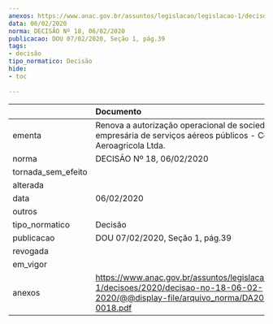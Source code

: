 ```yaml
---
anexos: https://www.anac.gov.br/assuntos/legislacao/legislacao-1/decisoes/2020/decisao-no-18-06-02-2020/@@display-file/arquivo_norma/DA2020-0018.pdf
data: 06/02/2020
norma: DECISÃO Nº 18, 06/02/2020
publicacao: DOU 07/02/2020, Seção 1, pág.39
tags:
- decisão
tipo_normatico: Decisão
hide: 
- toc 
 
---
```


|                    | Documento                                                                                                                                    |
|:-------------------|:---------------------------------------------------------------------------------------------------------------------------------------------|
| ementa             | Renova a autorização operacional de sociedade empresária de serviços aéreos públicos - Confianca Aeroagricola Ltda.                          |
| norma              | DECISÃO Nº 18, 06/02/2020                                                                                                                    |
| tornada_sem_efeito |                                                                                                                                              |
| alterada           |                                                                                                                                              |
| data               | 06/02/2020                                                                                                                                   |
| outros             |                                                                                                                                              |
| tipo_normatico     | Decisão                                                                                                                                      |
| publicacao         | DOU 07/02/2020, Seção 1, pág.39                                                                                                              |
| revogada           |                                                                                                                                              |
| em_vigor           |                                                                                                                                              |
| anexos             | https://www.anac.gov.br/assuntos/legislacao/legislacao-1/decisoes/2020/decisao-no-18-06-02-2020/@@display-file/arquivo_norma/DA2020-0018.pdf |